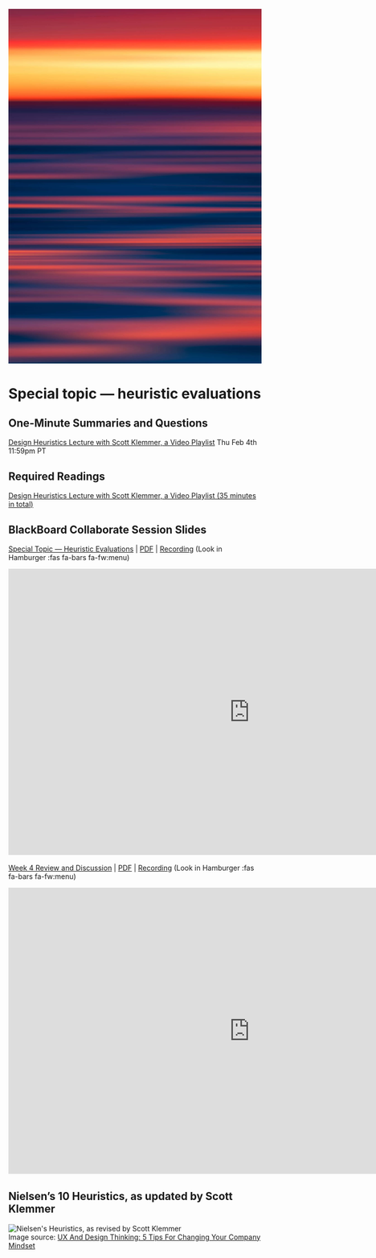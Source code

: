 ![Abstract Image](assets/images/dave-hoefler-vl2uAIdBWJ8-unsplash.jpg ':class=banner-image')

# Special topic — heuristic evaluations

## One-Minute Summaries and Questions  
[Design Heuristics Lecture with Scott Klemmer, a Video Playlist](https://canvas.sfu.ca/courses/59869/assignments/583082) <span class='badge'> Thu Feb 4th 11:59pm PT </span>

## Required Readings  
[Design Heuristics Lecture with Scott Klemmer, a Video Playlist (35 minutes in total)](https://www.youtube.com/playlist?list=PLVtu1bDQijari7LfHOoSTdcpbWIkwZWIA)  

## BlackBoard Collaborate Session Slides
[Special Topic — Heuristic Evaluations](https://docs.google.com/presentation/d/e/2PACX-1vRFDnupIGmRgZuyRiGohlpEmSewfReZangkCzYDeFb9KPg7yHS7C3k6hjlFdvfIwjFrMbWnEEZ_i2dh/pub?start=false&loop=false&delayms=3000) | [PDF](https://canvas.sfu.ca/courses/59869/files/folder/Downloads/Slides%20PDFs/Mini-Lectures%20and%20Activities/Week-04) | [Recording](https://canvas.sfu.ca/courses/59869/external_tools/3544) (Look in Hamburger :fas fa-bars fa-fw:menu)  

<div class="video-container-16by9"><iframe src="https://docs.google.com/presentation/d/e/2PACX-1vRFDnupIGmRgZuyRiGohlpEmSewfReZangkCzYDeFb9KPg7yHS7C3k6hjlFdvfIwjFrMbWnEEZ_i2dh/embed?start=false&loop=false&delayms=3000" frameborder="0" width="960" height="569" allowfullscreen="true" mozallowfullscreen="true" webkitallowfullscreen="true"></iframe></div>

[Week 4 Review and Discussion](https://docs.google.com/presentation/d/e/2PACX-1vTwqmEF3VIZvlKu4C7byqFDBs_x3MJi0L_3xao1WweqHg7-8Coi06NBKO-g057Vlv0c9uu4I_reWQoU/pub?start=false&loop=false&delayms=3000) | [PDF](https://canvas.sfu.ca/courses/59869/files/folder/Downloads/Slides%20PDFs/Review%20and%20Discussion/Week-04) | [Recording](https://canvas.sfu.ca/courses/59869/external_tools/3544) (Look in Hamburger :fas fa-bars fa-fw:menu)

<div class="video-container-16by9"><iframe src="https://docs.google.com/presentation/d/e/2PACX-1vTwqmEF3VIZvlKu4C7byqFDBs_x3MJi0L_3xao1WweqHg7-8Coi06NBKO-g057Vlv0c9uu4I_reWQoU/embed?start=false&loop=false&delayms=3000" frameborder="0" width="960" height="569" allowfullscreen="true" mozallowfullscreen="true" webkitallowfullscreen="true"></iframe></div>

## Nielsen’s 10 Heuristics, as updated by Scott Klemmer
![Nielsen's Heuristics, as revised by Scott Klemmer](https://images.squarespace-cdn.com/content/v1/546aeb13e4b06c7939161700/1496978769820-M1463IA9HEPB2VGXST1J/ke17ZwdGBToddI8pDm48kFl28Fv_rBK6U19lUwXhUe5Zw-zPPgdn4jUwVcJE1ZvWQUxwkmyExglNqGp0IvTJZUJFbgE-7XRK3dMEBRBhUpxa0tF9mSBjJriQQo24NOBjwQexw4zSBSEILIX37zXwGQYoF0k1-7C-e0ggxJBzRnU/image-asset.jpeg?format=700w)  
Image source: [UX And Design Thinking: 5 Tips For Changing Your Company Mindset](https://www.dreamerux.com/articles/yn7fwsfl6r76n8f88msdgchsa6mny5)
